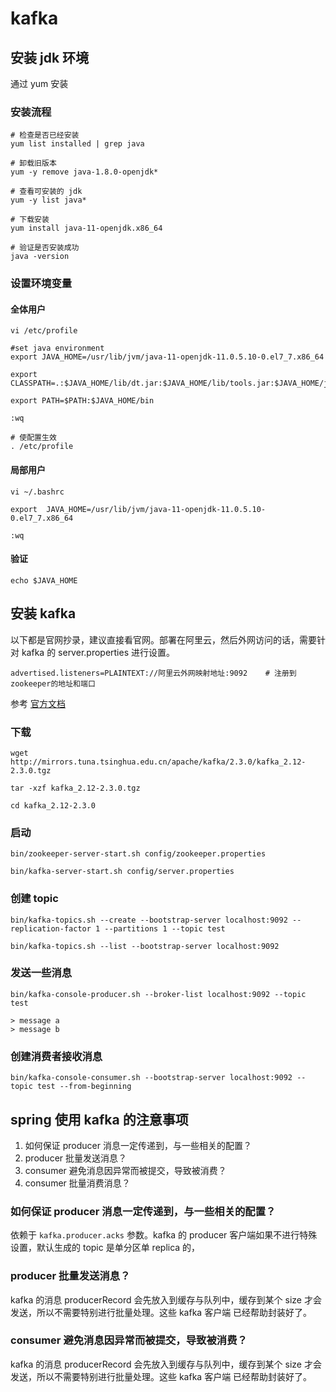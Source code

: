 # kafka

## 安装 jdk 环境

通过 yum 安装

### 安装流程

```shell script
# 检查是否已经安装
yum list installed | grep java

# 卸载旧版本
yum -y remove java-1.8.0-openjdk*

# 查看可安装的 jdk
yum -y list java*

# 下载安装
yum install java-11-openjdk.x86_64

# 验证是否安装成功
java -version
```

### 设置环境变量

#### 全体用户

```shell script
vi /etc/profile

#set java environment  
export JAVA_HOME=/usr/lib/jvm/java-11-openjdk-11.0.5.10-0.el7_7.x86_64

export CLASSPATH=.:$JAVA_HOME/lib/dt.jar:$JAVA_HOME/lib/tools.jar:$JAVA_HOME/jre/lib/rt.jar

export PATH=$PATH:$JAVA_HOME/bin

:wq

# 使配置生效
. /etc/profile
```

#### 局部用户

```shell script
vi ~/.bashrc

export  JAVA_HOME=/usr/lib/jvm/java-11-openjdk-11.0.5.10-0.el7_7.x86_64

:wq
```

#### 验证

```shell script
echo $JAVA_HOME
```

## 安装 kafka

以下都是官网抄录，建议直接看官网。部署在阿里云，然后外网访问的话，需要针对 kafka 的 server.properties 进行设置。

```shell script
advertised.listeners=PLAINTEXT://阿里云外网映射地址:9092    # 注册到zookeeper的地址和端口
```

参考 [官方文档](http://kafka.apache.org/quickstart)

### 下载

```shell script
wget http://mirrors.tuna.tsinghua.edu.cn/apache/kafka/2.3.0/kafka_2.12-2.3.0.tgz

tar -xzf kafka_2.12-2.3.0.tgz

cd kafka_2.12-2.3.0
```

### 启动

```shell script
bin/zookeeper-server-start.sh config/zookeeper.properties

bin/kafka-server-start.sh config/server.properties
```

### 创建 topic

```shell script
bin/kafka-topics.sh --create --bootstrap-server localhost:9092 --replication-factor 1 --partitions 1 --topic test

bin/kafka-topics.sh --list --bootstrap-server localhost:9092
```

### 发送一些消息

```shell script
bin/kafka-console-producer.sh --broker-list localhost:9092 --topic test

> message a
> message b
```

### 创建消费者接收消息

```shell script
bin/kafka-console-consumer.sh --bootstrap-server localhost:9092 --topic test --from-beginning
```

## spring 使用 kafka 的注意事项

1. 如何保证 producer 消息一定传递到，与一些相关的配置？
2. producer 批量发送消息？
3. consumer 避免消息因异常而被提交，导致被消费？
4. consumer 批量消费消息？

### 如何保证 producer 消息一定传递到，与一些相关的配置？

依赖于 `kafka.producer.acks` 参数。kafka 的 producer 客户端如果不进行特殊设置，默认生成的 topic 是单分区单 replica 的，

### producer 批量发送消息？

kafka 的消息 producerRecord 会先放入到缓存与队列中，缓存到某个 size 才会发送，所以不需要特别进行批量处理。这些 kafka 客户端
已经帮助封装好了。

### consumer 避免消息因异常而被提交，导致被消费？

kafka 的消息 producerRecord 会先放入到缓存与队列中，缓存到某个 size 才会发送，所以不需要特别进行批量处理。这些 kafka 客户端
已经帮助封装好了。